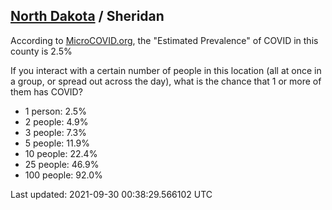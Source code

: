 
## [North Dakota](/united-states/north-dakota) / Sheridan

According to [MicroCOVID.org](http://microcovid.org),
the "Estimated Prevalence" of COVID in this county is 2.5%

If you interact with a certain number of people in this location
(all at once in a group, or spread out across the day), what is the chance that
1 or more of them has COVID?

- 1 person: 2.5%
- 2 people: 4.9%
- 3 people: 7.3%
- 5 people: 11.9%
- 10 people: 22.4%
- 25 people: 46.9%
- 100 people: 92.0%

Last updated: 2021-09-30 00:38:29.566102 UTC
